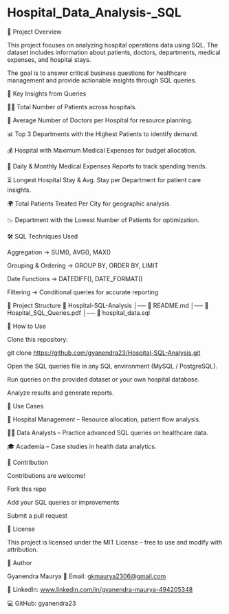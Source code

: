 # Hospital_Data_Analysis-_SQL
📌 Project Overview

This project focuses on analyzing hospital operations data using SQL. The dataset includes information about patients, doctors, departments, medical expenses, and hospital stays.

The goal is to answer critical business questions for healthcare management and provide actionable insights through SQL queries.

🔑 Key Insights from Queries

👨‍⚕️ Total Number of Patients across hospitals.

🏥 Average Number of Doctors per Hospital for resource planning.

📊 Top 3 Departments with the Highest Patients to identify demand.

💰 Hospital with Maximum Medical Expenses for budget allocation.

📆 Daily & Monthly Medical Expenses Reports to track spending trends.

⏳ Longest Hospital Stay & Avg. Stay per Department for patient care insights.

🌍 Total Patients Treated Per City for geographic analysis.

📉 Department with the Lowest Number of Patients for optimization.

🛠 SQL Techniques Used

Aggregation → SUM(), AVG(), MAX()

Grouping & Ordering → GROUP BY, ORDER BY, LIMIT

Date Functions → DATEDIFF(), DATE_FORMAT()

Filtering → Conditional queries for accurate reporting

📂 Project Structure
📁 Hospital-SQL-Analysis
│── 📄 README.md
│── 📄 Hospital_SQL_Queries.pdf
│── 📄 hospital_data.sql 

🚀 How to Use

Clone this repository:

git clone https://github.com/gyanendra23/Hospital-SQL-Analysis.git


Open the SQL queries file in any SQL environment (MySQL / PostgreSQL).

Run queries on the provided dataset or your own hospital database.

Analyze results and generate reports.

📌 Use Cases

📑 Hospital Management – Resource allocation, patient flow analysis.

🧑‍💻 Data Analysts – Practice advanced SQL queries on healthcare data.

🎓 Academia – Case studies in health data analytics.

🤝 Contribution

Contributions are welcome!

Fork this repo

Add your SQL queries or improvements

Submit a pull request

📜 License

This project is licensed under the MIT License – free to use and modify with attribution.

👤 Author

Gyanendra Maurya
📧 Email: gkmaurya2306@gmail.com

🔗 LinkedIn: www.linkedin.com/in/gyanendra-maurya-494205348

💻 GitHub: gyanendra23
